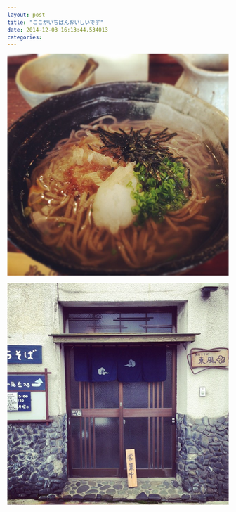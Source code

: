 ```yaml
---
layout: post
title: "ここがいちばんおいしいです"
date: 2014-12-03 16:13:44.534013
categories: 
---
```


![釜揚げ](/assets/images/201408/10632296_363327140485350_1936421486_n.jpg)

![東風](/assets/images/201408/10598213_723174554438017_316946459_n.jpg)


